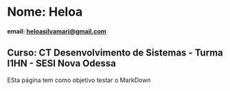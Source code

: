 # Nome: Heloa 

#### email: heloasilvamari@gmail.com

## Curso: CT Desenvolvimento de Sistemas - Turma I1HN - SESI Nova Odessa 

ESta página tem como objetivo testar o MarkDown
